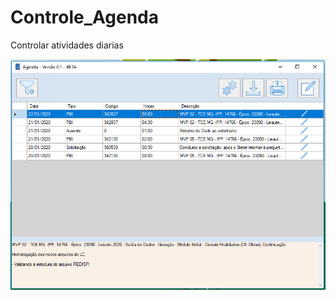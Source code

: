 # Controle_Agenda
Controlar atividades diarias

<img src="https://github.com/GiovaniDaSilva/Controle_Agenda/blob/master/Imagens/Tela%20Principal.PNG">
